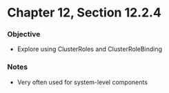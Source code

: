 # Chapter 12, Section 12.2.4

### Objective
- Explore using ClusterRoles and ClusterRoleBinding

### Notes
- Very often used for system-level components

